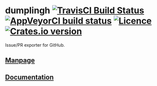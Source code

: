 # dumplingh [![TravisCI Build Status](https://travis-ci.org/nabijaczleweli/dumplingh.svg?branch=master)](https://travis-ci.org/nabijaczleweli/dumplingh) [![AppVeyorCI build status](https://ci.appveyor.com/api/projects/status/578tgt970kmyd7l6/branch/master?svg=true)](https://ci.appveyor.com/project/nabijaczleweli/dumplingh/branch/master) [![Licence](https://img.shields.io/badge/license-MIT-blue.svg?style=flat)](LICENSE) [![Crates.io version](https://meritbadge.herokuapp.com/dumplingh)](https://crates.io/crates/dumplingh)
Issue/PR exporter for GitHub.

## [Manpage](https://rawcdn.githack.com/nabijaczleweli/dumplingh/man/dumplingh.1.html)
## [Documentation](https://rawcdn.githack.com/nabijaczleweli/dumplingh/doc/dumplingh/index.html)

